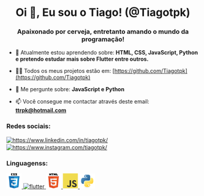 <!---
Tiagotpk/Tiagotpk is a ✨ special ✨ repository because its `README.md` (this file) appears on your GitHub profile.
You can click the Preview link to take a look at your changes.
--->
<h1 align="center">Oi 👋, Eu sou o Tiago! (@Tiagotpk)</h1>
<h3 align="center">Apaixonado por cerveja, entretanto amando o mundo da programação!</h3>

- 🌱 Atualmente estou aprendendo sobre: **HTML, CSS, JavaScript, Python e pretendo estudar mais sobre Flutter entre outros.**

- 👨‍💻 Todos os meus projetos estão em: [https://github.com/Tiagotpk](https://github.com/Tiagotpk)

- 💬 Me pergunte sobre: **JavaScript e Python**

- 📫 Você consegue me contactar através deste email: **ttrpk@hotmail.com**

<h3 align="left">Redes sociais:</h3>
<p align="left">
<a href="https://linkedin.com/in/tiagotpk/" target="blank"><img align="center" src="https://raw.githubusercontent.com/rahuldkjain/github-profile-readme-generator/master/src/images/icons/Social/linked-in-alt.svg" alt="https://www.linkedin.com/in/tiagotpk/" height="30" width="40" /></a>
<a href="https://instagram.com/tiagotpk/" target="blank"><img align="center" src="https://raw.githubusercontent.com/rahuldkjain/github-profile-readme-generator/master/src/images/icons/Social/instagram.svg" alt="https://www.instagram.com/tiagotpk/" height="30" width="40" /></a>
</p>

<h3 align="left">Linguagenss:</h3>
<p align="left"> <a href="https://www.w3schools.com/css/" target="_blank" rel="noreferrer"> <img src="https://raw.githubusercontent.com/devicons/devicon/master/icons/css3/css3-original-wordmark.svg" alt="css3" width="40" height="40"/> </a> <a href="https://flutter.dev" target="_blank" rel="noreferrer"> <img src="https://www.vectorlogo.zone/logos/flutterio/flutterio-icon.svg" alt="flutter" width="40" height="40"/> </a> <a href="https://www.w3.org/html/" target="_blank" rel="noreferrer"> <img src="https://raw.githubusercontent.com/devicons/devicon/master/icons/html5/html5-original-wordmark.svg" alt="html5" width="40" height="40"/> </a> <a href="https://developer.mozilla.org/en-US/docs/Web/JavaScript" target="_blank" rel="noreferrer"> <img src="https://raw.githubusercontent.com/devicons/devicon/master/icons/javascript/javascript-original.svg" alt="javascript" width="40" height="40"/> </a> <a href="https://www.python.org" target="_blank" rel="noreferrer"> <img src="https://raw.githubusercontent.com/devicons/devicon/master/icons/python/python-original.svg" alt="python" width="40" height="40"/> </a> </p>

